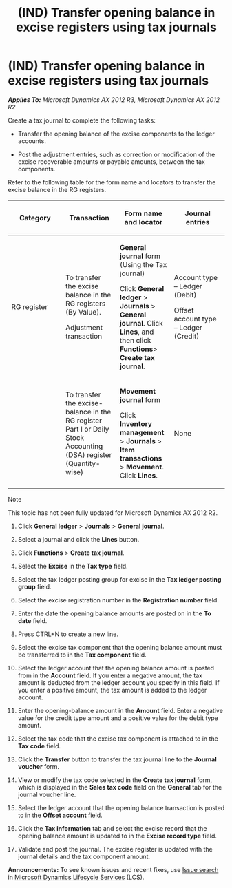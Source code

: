 ﻿---
title: (IND) Transfer opening balance in excise registers using tax journals
TOCTitle: (IND) Transfer opening balance in excise registers using tax journals
ms:assetid: fdca32b6-7377-4cc0-b89f-cfed6ae05d72
ms:mtpsurl: https://technet.microsoft.com/en-us/library/JJ710973(v=AX.60)
ms:contentKeyID: 49386385
ms.date: 04/18/2014
mtps_version: v=AX.60
---

# (IND) Transfer opening balance in excise registers using tax journals 


_**Applies To:** Microsoft Dynamics AX 2012 R3, Microsoft Dynamics AX 2012 R2_

Create a tax journal to complete the following tasks:

  - Transfer the opening balance of the excise components to the ledger accounts.

  - Post the adjustment entries, such as correction or modification of the excise recoverable amounts or payable amounts, between the tax components.

Refer to the following table for the form name and locators to transfer the excise balance in the RG registers.

<table>
<colgroup>
<col style="width: 25%" />
<col style="width: 25%" />
<col style="width: 25%" />
<col style="width: 25%" />
</colgroup>
<thead>
<tr class="header">
<th><p>Category</p></th>
<th><p>Transaction</p></th>
<th><p>Form name and locator</p></th>
<th><p>Journal entries</p></th>
</tr>
</thead>
<tbody>
<tr class="odd">
<td><p>RG register</p></td>
<td><p>To transfer the excise balance in the RG registers (By Value).</p>
<p>Adjustment transaction</p></td>
<td><p><strong>General journal</strong> form (Using the Tax journal)</p>
<p>Click <strong>General ledger</strong> &gt; <strong>Journals</strong> &gt; <strong>General journal</strong>. Click <strong>Lines</strong>, and then click <strong>Functions</strong>&gt; <strong>Create tax journal</strong>.</p></td>
<td><p>Account type – Ledger (Debit)</p>
<p>Offset account type – Ledger (Credit)</p></td>
</tr>
<tr class="even">
<td><p></p></td>
<td><p>To transfer the excise-balance in the RG register Part I or Daily Stock Accounting (DSA) register (Quantity-wise)</p></td>
<td><p><strong>Movement journal</strong> form</p>
<p>Click <strong>Inventory management</strong> &gt; <strong>Journals</strong> &gt; <strong>Item transactions</strong> &gt; <strong>Movement</strong>. Click <strong>Lines</strong>.</p></td>
<td><p>None</p></td>
</tr>
</tbody>
</table>



> [!NOTE]
> <P>This topic has not been fully updated for Microsoft Dynamics AX 2012 R2.</P>



1.  Click **General ledger** \> **Journals** \> **General journal**.

2.  Select a journal and click the **Lines** button.

3.  Click **Functions** \> **Create tax journal**.

4.  Select the **Excise** in the **Tax type** field.

5.  Select the tax ledger posting group for excise in the **Tax ledger posting group** field.

6.  Select the excise registration number in the **Registration number** field.

7.  Enter the date the opening balance amounts are posted on in the **To date** field.

8.  Press CTRL+N to create a new line.

9.  Select the excise tax component that the opening balance amount must be transferred to in the **Tax component** field.

10. Select the ledger account that the opening balance amount is posted from in the **Account** field. If you enter a negative amount, the tax amount is deducted from the ledger account you specify in this field. If you enter a positive amount, the tax amount is added to the ledger account.

11. Enter the opening-balance amount in the **Amount** field. Enter a negative value for the credit type amount and a positive value for the debit type amount.

12. Select the tax code that the excise tax component is attached to in the **Tax code** field.

13. Click the **Transfer** button to transfer the tax journal line to the **Journal voucher** form.

14. View or modify the tax code selected in the **Create tax journal** form, which is displayed in the **Sales tax code** field on the **General** tab for the journal voucher line.

15. Select the ledger account that the opening balance transaction is posted to in the **Offset account** field.

16. Click the **Tax information** tab and select the excise record that the opening balance amount is updated to in the **Excise record type** field.

17. Validate and post the journal. The excise register is updated with the journal details and the tax component amount.

  
**Announcements:** To see known issues and recent fixes, use [Issue search](http://go.microsoft.com/fwlink/?linkid=389258) in [Microsoft Dynamics Lifecycle Services](http://go.microsoft.com/fwlink/?linkid=306505) (LCS).

